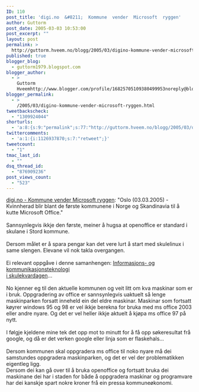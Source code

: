 ```yaml
---
ID: 110
post_title: 'digi.no  &#8211;  Kommune  vender  Microsoft  ryggen'
author: Guttorm
post_date: 2005-03-03 10:53:00
post_excerpt: ""
layout: post
permalink: >
  http://guttorm.hveem.no/blogg/2005/03/digino-kommune-vender-microsoft-ryggen/
published: true
blogger_blog:
  - guttorm1979.blogspot.com
blogger_author:
  - >
    Guttorm
    Hveemhttp://www.blogger.com/profile/16825705109380499953noreply@blogger.com
blogger_permalink:
  - >
    /2005/03/digino-kommune-vender-microsoft-ryggen.html
tweetbackscheck:
  - "1309924044"
shorturls:
  - 'a:8:{s:9:"permalink";s:77:"http://guttorm.hveem.no/blogg/2005/03/digino-kommune-vender-microsoft-ryggen/";s:7:"tinyurl";s:25:"http://tinyurl.com/9belt4";s:4:"isgd";s:17:"http://is.gd/gGgL";s:5:"bitly";s:18:"http://bit.ly/nfnC";s:5:"snipr";s:22:"http://snipr.com/agsqz";s:5:"snurl";s:22:"http://snurl.com/agsqz";s:7:"snipurl";s:24:"http://snipurl.com/agsqz";s:4:"trim";s:17:"http://tr.im/b9yo";}'
twittercomments:
  - 'a:1:{i:1126937870;s:7:"retweet";}'
tweetcount:
  - "1"
tmac_last_id:
  - ""
dsq_thread_id:
  - "876909236"
post_views_count:
  - "523"
---
```

<a href="http://digi.no/php/art.php?id=210080">digi.no - Kommune vender Microsoft ryggen</a>: "Oslo (03.03.2005) - Kvinnherad blir blant de første kommunene i Norge og Skandinavia til å kutte Microsoft Office."<br /><br />Sannsynlegvis ikkje den første, meiner å hugsa at openoffice er standard i skulane i Stord kommune. <br /><br />Dersom målet er å spara pengar kan det vere lurt å start med skulelinux i same slengen. Elevane vil nok takla overgangen. <br /><br />Ei relevant oppgåve i denne samanhengen: <a href="http://stud.hsh.no/home/ko100ghv/ikt/ikt1b/ikt-kvardagen.asp">Informasjons- og kommunikasjonsteknologi <br />i skulekvardagen</a>...<br /><br />No kjenner eg til den aktuelle kommunen og veit litt om kva maskinar som er i bruk. Oppgradering av office er sannsynlegvis uaktuelt så lenge maskinparken forsatt inneheld ein del eldre maskinar. Maskinar som fortsatt køyrer windows 95 og 98 er vel ikkje berekna for bruka med ms office 2003 eller andre nyare. Og det er vel heller ikkje aktuelt å kjøpa ms office 97 på nytt. <br /><br />I følgje kjeldene mine tek det opp mot to minutt for å få opp søkeresultat frå google, og då er det verken google eller linja som er flaskehals...<br /><br />Dersom kommunen skal oppgradera ms office til noko nyare må dei samstundes oppgradera maskinparken, og det er vel der problematikken eigentleg ligg.<br />Dersom dei kan gå over til å bruka openoffice og fortsatt bruka dei maskinane dei har i staden for både å oppgradera maskinar og programvare har dei kanskje spart nokre kroner frå ein pressa kommuneøkonomi.